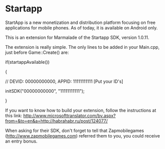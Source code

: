 Startapp
========

StartApp is a new monetization and distribution platform focusing on free applications for mobile phones. As of today, it is available on Android only.

This is an extension for Marmalade of the Startapp SDK, version 1.0.11.

The extension is really simple. The only lines to be added in your Main.cpp, just before Game::Create() are:

if(startappAvailable())

{

// DEVID: 00000000000, APPID: 11111111111 [Put your ID's]

initSDK("00000000000", "11111111111");

}

If you want to know how to build your extension, follow the instructions at this link: http://www.microsofttranslator.com/bv.aspx?from=&to=en&a=http://habrahabr.ru/post/124077/

When asking for their SDK, don't forget to tell that Zapmobilegames (http://www.zapmobilegames.com) referred them to you, you could receive an entry bonus.